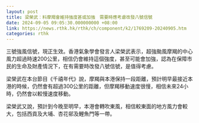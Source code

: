 ```yaml
---
layout: post
title: 梁榮武︰料摩羯會維持強度甚或加強　需要時應考慮改發八號信號
date: 2024-09-05 09:05:30.000000000 +08:00
link: https://news.rthk.hk/rthk/ch/component/k2/1769209-20240905.htm
categories: rthk
---
```


三號強風信號，現正生效。香港氣象學會發言人梁榮武表示，超強颱風摩羯的中心風力超過時速200公里，相信仍會維持這個強度，甚至可能會加強，認為在保障市民的生命及財產情況下，在有需要時改發八號信號，是值得考慮。

梁榮武在本台節目《千禧年代》說，摩羯與本港保持一段距離，預計明早最接近本港的時候，仍然會有超過300公里的距離，但摩羯移動速度很慢，相信未來24小時，仍然會以較慢速度移動。

梁榮武又說，預計到今晚至明早，本港會轉吹東風，相信較東面的地方風力會較大，包括西貢及大埔、杏花邨及鯉魚門等一帶。
